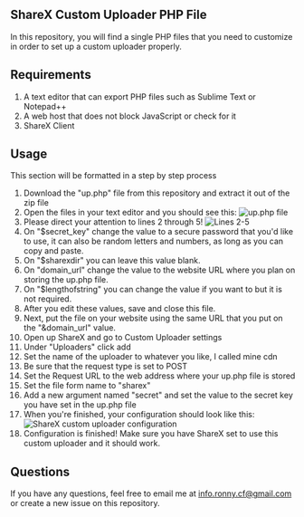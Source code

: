 ## ShareX Custom Uploader PHP File
In this repository, you will find a single PHP files that you need to customize in order to set up a custom uploader properly.

## Requirements
 1. A text editor that can export PHP files such as Sublime Text or Notepad++
 2. A web host that does not block JavaScript or check for it
 3. ShareX Client

## Usage
This section will be formatted in a step by step process

 1. Download the "up.php" file from this repository and extract it out of the zip file
 2. Open the files in your text editor and you should see this: ![up.php file](https://web.jessicasworld.cf/cdn/f2qn89kl.png)
3. Please direct your attention to lines 2 through 5!
![Lines 2-5](https://web.jessicasworld.cf/cdn/spudyedd.png)
4. On "$secret_key" change the value to a secure password that you'd like to use, it can also be random letters and numbers, as long as you can copy and paste.
5. On "$sharexdir" you can leave this value blank.
6. On "domain_url" change the value to the website URL where you plan on storing the up.php file.
7. On "$lengthofstring" you can change the value if you want to but it is not required.
8. After you edit these values, save and close this file.
9. Next, put the file on your website using the same URL that you put on the "&domain_url" value.
10. Open up ShareX and go to Custom Uploader settings
11. Under "Uploaders" click add
12. Set the name of the uploader to whatever you like, I called mine cdn
13. Be sure that the request type is set to POST
14. Set the Request URL to the web address where your up.php file is stored
15. Set the file form name to "sharex"
16. Add a new argument named "secret" and set the value to the secret key you have set in the up.php file
17. When you're finished, your configuration should look like this:
![ShareX custom uploader configuration](https://web.jessicasworld.cf/cdn/7cdc1258.png)
18. Configuration is finished! Make sure you have ShareX set to use this custom uploader and it should work. 

## Questions
If you have any questions, feel free to email me at info.ronny.cf@gmail.com or create a new issue on this repository.
